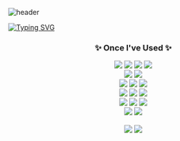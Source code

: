 ![header](https://capsule-render.vercel.app/api?type=waving&color=6994CDEE&text=&animation=twinkling&height=80)

[![Typing SVG](https://readme-typing-svg.demolab.com?font=Alkatra&weight=500&size=45&duration=3500&pause=3&color=6994CDEE&center=false&vCenter=false&multiline=true&repeat=true&width=1000&height=100&lines=Welcome+to+Seongbeen's+GitHub!👋)](https://git.io/typing-svg)

<!--내용 부분-->
<h3 align="center">✨ Once I've Used ✨</h3>
<div align="center">
  <img src="https://img.shields.io/badge/React-61DAFB?style=for-the-badge&logo=react&logoColor=black" />  
  <img src="https://img.shields.io/badge/JavaScript-F7DF1E?style=for-the-badge&logo=javascript&logoColor=black" />  
  <img src="https://img.shields.io/badge/HTML5-E34F26?style=for-the-badge&logo=html5&logoColor=white" />  
  <img src="https://img.shields.io/badge/CSS3-1572B6?style=for-the-badge&logo=css3&logoColor=white" />  
</div>

<div align="center">
  <img src="https://img.shields.io/badge/Node.js-339933?style=for-the-badge&logo=node.js&logoColor=white" />  
  <img src="https://img.shields.io/badge/Express-000000?style=for-the-badge&logo=express&logoColor=white" />  
</div>

<div align="center">
  <img src="https://img.shields.io/badge/C-A8B9CC?style=for-the-badge&logo=c&logoColor=black" />  
  <img src="https://img.shields.io/badge/Java-007396?style=for-the-badge&logo=java&logoColor=white" />  
  <img src="https://img.shields.io/badge/Python-3776AB?style=for-the-badge&logo=python&logoColor=white" />  
</div>

<div align="center">
  <img src="https://img.shields.io/badge/Git-F05033?style=for-the-badge&logo=git&logoColor=white" />  
  <img src="https://img.shields.io/badge/GitHub-181717?style=for-the-badge&logo=github&logoColor=white" />  
  <img src="https://img.shields.io/badge/Notion-000000?style=for-the-badge&logo=notion&logoColor=white" />  
</div>

<div align="center">
  <img src="https://img.shields.io/badge/VS Code-007ACC?style=for-the-badge&logo=visual-studio-code&logoColor=white" />  
  <img src="https://img.shields.io/badge/Visual Studio-5C2D91?style=for-the-badge&logo=visual-studio&logoColor=white" />  
  <img src="https://img.shields.io/badge/Eclipse-2C2255?style=for-the-badge&logo=eclipse&logoColor=white" />  
</div>

<div align="center">
  <img src="https://img.shields.io/badge/MySQL-4479A1?style=for-the-badge&logo=mysql&logoColor=white" />  
  <img src="https://img.shields.io/badge/Oracle-F80000?style=for-the-badge&logo=oracle&logoColor=white" />  
</div>

<br>

<div align="center">
  <img src="https://github-readme-stats.vercel.app/api?username=psb3505&show_icons=true&theme=radical" />
  <img src="https://github-readme-stats.vercel.app/api/top-langs/?username=psb3505&layout=compact" />
</div>


